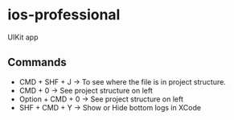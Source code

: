 # ios-professional
UIKit app

## Commands
- CMD + SHF + J -> To see where the file is in project structure.
- CMD + 0 -> See project structure on left
- Option + CMD + 0 -> See project structure on left
- SHF + CMD + Y -> Show or Hide bottom logs in XCode

